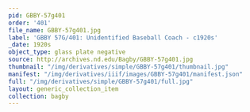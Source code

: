 ```yaml
---
pid: GBBY-57g401
order: '401'
file_name: GBBY-57g401.jpg
label: 'GBBY 57G/401: Unidentified Baseball Coach - c1920s'
_date: 1920s
object_type: glass plate negative
source: http://archives.nd.edu/Bagby/GBBY-57g401.jpg
thumbnail: "/img/derivatives/simple/GBBY-57g401/thumbnail.jpg"
manifest: "/img/derivatives/iiif/images/GBBY-57g401/manifest.json"
full: "/img/derivatives/simple/GBBY-57g401/full.jpg"
layout: generic_collection_item
collection: bagby
---
```

